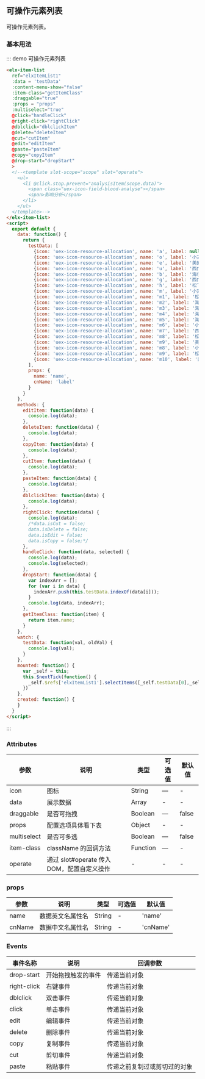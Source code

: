 ## 可操作元素列表

可操作元素列表。

### 基本用法


::: demo 可操作元素列表
```html
<elx-item-list
  ref="elxItemList1"
  :data = 'testData'
  :content-menu-show="false"
  :item-class="getItemClass"
  :draggable="true"
  :props = "props"
  :multiselect="true"
  @click="handleClick"
  @right-click="rightClick"
  @dblclick="dblclickItem"
  @delete="deleteItem"
  @cut="cutItem"
  @edit="editItem"
  @paste="pasteItem"
  @copy="copyItem"
  @drop-start="dropStart"
  >
  <!--<template slot-scope="scope" slot="operate">
    <ul>
      <li @click.stop.prevent="analysisItem(scope.data)">
        <span class="uex-icon-field-blood-analyse"></span>
        <span>影响分析</span>
      </li>
    </ul>
  </template>-->
</elx-item-list>
<script>
  export default {
    data: function() {
      return {
        testData: [
          {icon: 'uex-icon-resource-allocation', name: 'a', label: null, isEdit: false, isDelete: false},
          {icon: 'uex-icon-resource-allocation', name: 'o', label: '小天鹅TG100V62ADS5'},
          {icon: 'uex-icon-resource-allocation', name: 'e', label: '美的MD100V11D'},
          {icon: 'uex-icon-resource-allocation', name: 'u', label: '西门子WM12P2692W'},
          {icon: 'uex-icon-resource-allocation', name: 'b', label: '海尔XQG100-14HBD70U'},
          {icon: 'uex-icon-resource-allocation', name: 'g', label: '西门子WM12P2602W'},
          {icon: 'uex-icon-resource-allocation', name: 'h', label: '松下XQG80-NHEBL'},
          {icon: 'uex-icon-resource-allocation', name: 'm', label: '小天鹅（LittleSwan）10公斤变频 滚筒洗衣机全自动 TG100V62ADS5 纳米银离子高温除菌幻夜黑全面屏'},
          {icon: 'uex-icon-resource-allocation', name: 'm1', label: '松下(Panasonic)滚筒洗衣机全自动8公斤 稀土永磁BLDC变频电机 羽绒羊毛洗 XQG80-NHEBL'},
          {icon: 'uex-icon-resource-allocation', name: 'm2', label: '海尔洗衣机滚筒全自动洗烘一体机10公斤大容量 变频节能 蒸汽除菌空气洗全自动滚筒洗衣机 【新品上市】10公斤 蒸汽除菌 洗烘一体'},
          {icon: 'uex-icon-resource-allocation', name: 'm3', label: '海尔EG10012HB519G'},
          {icon: 'uex-icon-resource-allocation', name: 'm4', label: '海尔EG10012HB529G'},
          {icon: 'uex-icon-resource-allocation', name: 'm5', label: '海尔EG10012HB539G'},
          {icon: 'uex-icon-resource-allocation', name: 'm6', label: '小天鹅TG100V62ADS6'},
          {icon: 'uex-icon-resource-allocation', name: 'm7', label: '西门子WM12P2693W'},
          {icon: 'uex-icon-resource-allocation', name: 'm8', label: '松下XQG81-NHEBL'},
          {icon: 'uex-icon-resource-allocation', name: 'm9', label: '美的MD100V11D'},
          {icon: 'uex-icon-resource-allocation', name: 'm8', label: '小天鹅TG100V62ADS7'},
          {icon: 'uex-icon-resource-allocation', name: 'm9', label: '松下XQG82-NHEBL'},
          {icon: 'uex-icon-resource-allocation', name: 'm10', label: '西门子WM12P2612W'}
        ],
        props: {
          name: 'name',
          cnName: 'label'
        }
      }
    },
    methods: {
      editItem: function(data) {
        console.log(data);
      },
      deleteItem: function(data) {
        console.log(data);
      },
      copyItem: function(data) {
        console.log(data);
      },
      cutItem: function(data) {
        console.log(data);
      },
      pasteItem: function(data) {
        console.log(data);
      },
      dblclickItem: function(data) {
        console.log(data);
      },
      rightClick: function(data) {
        console.log(data);
        /*data.isCut = false;
        data.isDelete = false;
        data.isEdit = false;
        data.isCopy = false;*/
      },
      handleClick: function(data, selected) {
        console.log(data);
        console.log(selected);
      },
      dropStart: function(data) {
        var indexArr = [];
        for (var i in data) {
          indexArr.push(this.testData.indexOf(data[i]));
        }
        console.log(data, indexArr);
      },
      getItemClass: function(item) {
        return item.name;
      }
    },
    watch: {
      testData: function(val, oldVal) {
        console.log(val);
      }
    },
    mounted: function() {
      var _self = this;
      this.$nextTick(function() {
        _self.$refs['elxItemList1'].selectItems([_self.testData[0],_self.testData[2]])
      })
    },
    created: function() {
    }
  }
</script>

```
:::

### Attributes
| 参数      | 说明          | 类型      | 可选值                           | 默认值  |
|---------- |-------------- |---------- |--------------------------------  |-------- |
| icon | 图标 | String | — | - |
| data | 展示数据 | Array | - | - |
| draggable | 是否可拖拽 | Boolean | — | false |
| props | 配置选项具体看下表 | Object | - | - |
| multiselect | 是否可多选 | Boolean | — | false |
| item-class | className 的回调方法 | Function | — | - |
| operate | 通过 slot#operate 传入 DOM，配置自定义操作 | - | - | - |

### props
| 参数      | 说明          | 类型      | 可选值                           | 默认值  |
|---------- |-------------- |---------- |--------------------------------  |-------- |
| name | 数据英文名属性名 | String | - | 'name' |
| cnName | 数据中文名属性名 | String | - | 'cnName' |

### Events
| 事件名称 | 说明 | 回调参数 |
|---------- |-------- |---------- |
| drop-start | 开始拖拽触发的事件 | 传递当前对象 |
| right-click | 右键事件 | 传递当前对象 |
| dblclick | 双击事件 | 传递当前对象 |
| click | 单击事件 | 传递当前对象 |
| edit | 编辑事件 | 传递当前对象 |
| delete | 删除事件 | 传递当前对象 |
| copy | 复制事件 | 传递当前对象 |
| cut | 剪切事件 | 传递当前对象 |
| paste | 粘贴事件 | 传递之前复制过或剪切过的对象 |
